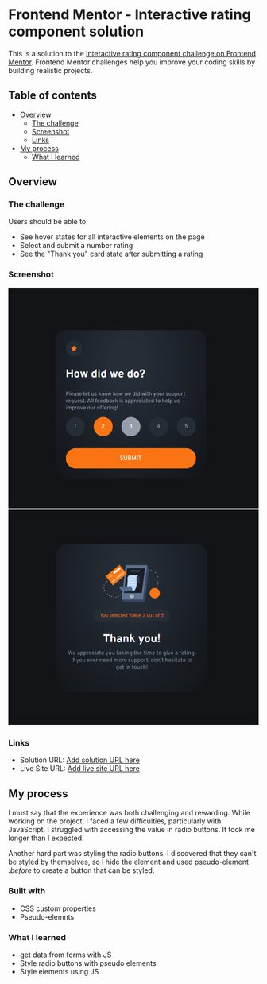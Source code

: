 # Frontend Mentor - Interactive rating component solution

This is a solution to the [Interactive rating component challenge on Frontend Mentor](https://www.frontendmentor.io/challenges/interactive-rating-component-koxpeBUmI). Frontend Mentor challenges help you improve your coding skills by building realistic projects. 

## Table of contents

- [Overview](#overview)
  - [The challenge](#the-challenge)
  - [Screenshot](#screenshot)
  - [Links](#links)
- [My process](#my-process)
  - [What I learned](#what-i-learned)

## Overview

### The challenge

Users should be able to:

- See hover states for all interactive elements on the page
- Select and submit a number rating
- See the "Thank you" card state after submitting a rating

### Screenshot

![](./assets/screenshot/Screenshot_1.png)
![](./assets/screenshot/Screenshot_2.png)

### Links

- Solution URL: [Add solution URL here](https://your-solution-url.com)
- Live Site URL: [Add live site URL here](https://interactive-rating-component-gold-six.vercel.app/)

## My process
   I must say that the experience was both challenging and rewarding. While working on the project, I faced a few difficulties, particularly with JavaScript. I struggled with accessing the value in radio buttons. It took me longer than I expected.


Another hard part was styling the radio buttons. I discovered that they can't be styled by themselves, so I hide the element and used pseudo-element *:before* to create a button that can be styled.

### Built with

- CSS custom properties
- Pseudo-elemnts

### What I learned

 - get data from forms with JS
 - Style radio buttons with pseudo elements
 - Style elements using JS

